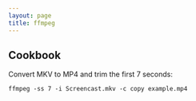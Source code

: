 ```yaml
---
layout: page
title: ffmpeg
---
```


## Cookbook

Convert MKV to MP4 and trim the first 7 seconds:

    ffmpeg -ss 7 -i Screencast.mkv -c copy example.mp4

